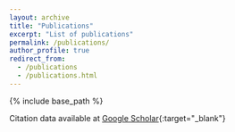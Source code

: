 ```yaml
---
layout: archive
title: "Publications"
excerpt: "List of publications"
permalink: /publications/
author_profile: true
redirect_from:
  - /publications
  - /publications.html
---
```


{% include base_path %}

Citation data available at [Google Scholar](https://scholar.google.com/citations?user=qnuEvzEAAAAJ){:target="_blank"}


<script src="https://bibbase.org/show?bib=https://raw.githubusercontent.com/sildomar/sildomar.github.io/master/files/mypapers.bib&jsonp=1&jsonp=1"></script>

    
    

